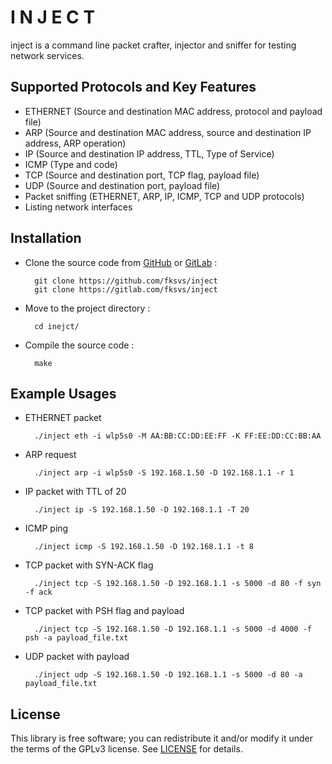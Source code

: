 I N J E C T
===========
inject is a command line packet crafter, injector and sniffer for testing network services.

Supported Protocols and Key Features
---------------------------------------------------
* ETHERNET (Source and destination MAC address, protocol and payload file)
* ARP (Source and destination MAC address, source and destination IP address, ARP operation)
* IP (Source and destination IP address, TTL, Type of Service)
* ICMP (Type and code)
* TCP (Source and destination port, TCP flag, payload file)
* UDP (Source and destination port, payload file)
* Packet sniffing (ETHERNET, ARP, IP, ICMP, TCP and UDP protocols)
* Listing network interfaces

Installation
--------------
- Clone the source code from [GitHub][] or [GitLab][] :

        git clone https://github.com/fksvs/inject
        git clone https://gitlab.com/fksvs/inject

- Move to the project directory :

        cd inejct/

- Compile the source code :

        make

Example Usages
-----------------------
* ETHERNET packet

        ./inject eth -i wlp5s0 -M AA:BB:CC:DD:EE:FF -K FF:EE:DD:CC:BB:AA

* ARP request

        ./inject arp -i wlp5s0 -S 192.168.1.50 -D 192.168.1.1 -r 1

* IP packet with TTL of 20

        ./inject ip -S 192.168.1.50 -D 192.168.1.1 -T 20

* ICMP ping

        ./inject icmp -S 192.168.1.50 -D 192.168.1.1 -t 8

* TCP packet with SYN-ACK flag

        ./inject tcp -S 192.168.1.50 -D 192.168.1.1 -s 5000 -d 80 -f syn -f ack

* TCP packet with PSH flag and payload

        ./inject tcp -S 192.168.1.50 -D 192.168.1.1 -s 5000 -d 4000 -f psh -a payload_file.txt

* UDP packet with payload

        ./inject udp -S 192.168.1.50 -D 192.168.1.1 -s 5000 -d 80 -a payload_file.txt

License
----------
This library is free software; you can redistribute it and/or modify it under the terms of the GPLv3 license.
See [LICENSE][] for details.

[GitHub]: https://github.com/fksvs/inject
[GitLab]: https://gitlab.com/fksvs/inject
[LICENSE]: https://www.gnu.org/licenses/gpl-3.0.en.html
